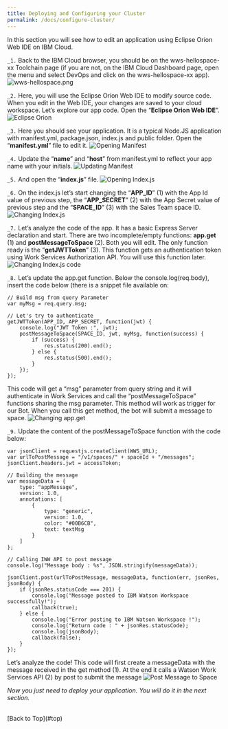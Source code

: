 ```yaml
---
title: Deploying and Configuring your Cluster
permalink: /docs/configure-cluster/
---
```


<a name="top"/>

In this section you will see how to edit an application using Eclipse Orion Web IDE on IBM Cloud.

`_1.` Back to the IBM Cloud browser, you should be on the wws-hellospace-xx Toolchain page (if you are not, on the IBM Cloud Dashboard page, open the menu and select DevOps and click on the wws-hellospace-xx app).
![wws-hellospace.png](../images/lab1/wws-hellospace.png)

`_2.` Here, you will use the Eclipse Orion Web IDE to modify source code. When you edit in the Web IDE, your changes are saved to your cloud workspace. Let’s explore our app code. Open the “**Eclipse Orion Web IDE**”.
![Eclipse Orion](../images/lab1/eclipse-orion.png)

`_3.` Here you should see your application. It is a typical Node.JS application with manifest.yml, package.json, index.js and public folder. Open the “**manifest.yml**” file to edit it.
![Opening Manifest](../images/lab1/manifest-yml.png)

`_4.` Update the “**name**” and “**host**” from manifest.yml to reflect your app name with your initials.
![Updating Manifest](../images/lab1/update-manifest-lab1.png)

`_5.` And open the “**index.js**” file.
![Opening Index.js](../images/lab1/indexjs-lab1.png)

`_6.` On the index.js let’s start changing the “**APP_ID**” (1) with the App Id value of previous step,  the “**APP_SECRET**” (2) with the App Secret value of previous step and the “**SPACE_ID**” (3) with the Sales Team space ID.  
![Changing Index.js](../images/lab1/changing-index-lab1.png)

`_7.` Let’s analyze the code of the app. It has a basic Express Server declaration and start. There are two incomplete/empty functions: **app.get** (1) and **postMessageToSpace** (2). Both you will edit. The only function ready is the “**getJWTToken**” (3). This function gets an authentication token using Work Services Authorization API. You will use this function later.
![Changing Index.js code](../images/lab1/indexjs-code.png)

`_8.` Let’s update the app.get function. Below the console.log(req.body), insert the code below (there is a snippet file available on:
```
// Build msg from query Parameter
var myMsg = req.query.msg;

// Let's try to authenticate
getJWTToken(APP_ID, APP_SECRET, function(jwt) {
	console.log("JWT Token :", jwt);
	postMessageToSpace(SPACE_ID, jwt, myMsg, function(success) {
		if (success) {
			res.status(200).end();
		} else {
			res.status(500).end();
		}
	});
});
```  
This code will get a “msg” parameter from query string and it will authenticate in Work Services and call the “postMessageToSpace” functions sharing the msg parameter. This method will work as trigger for our Bot. When you call this get method, the bot will submit a message to space.
![Changing app.get](../images/lab1/appget-lab1.png)

`_9.` Update the content of the postMessageToSpace function with the code below:
```
var jsonClient = requestjs.createClient(WWS_URL);
var urlToPostMessage = "/v1/spaces/" + spaceId + "/messages";
jsonClient.headers.jwt = accessToken;

// Building the message
var messageData = {
    type: "appMessage",
    version: 1.0,
    annotations: [
        {
            type: "generic",
            version: 1.0,
            color: "#00B6CB",
            text: textMsg
        }
    ]
};

// Calling IWW API to post message
console.log("Message body : %s", JSON.stringify(messageData));

jsonClient.post(urlToPostMessage, messageData, function(err, jsonRes, jsonBody) {
    if (jsonRes.statusCode === 201) {
        console.log("Message posted to IBM Watson Workspace successfully!");
        callback(true);
    } else {
        console.log("Error posting to IBM Watson Workspace !");
        console.log("Return code : " + jsonRes.statusCode);
        console.log(jsonBody);
        callback(false);
    }
});
```
Let’s analyze the code! This code will first create a messageData with the message received in the get method (1). At the end it calls a Watson Work Services API (2) by post to submit the message
![Post Message to Space](../images/lab1/postmsgtospace.png)

*Now you just need to deploy your application. You will do it in the next section.*

<br/>
[Back to Top](#top)  

